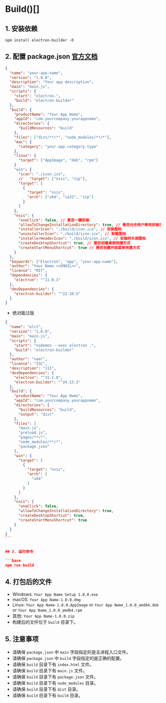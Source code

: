 # Build()[]

## 1. 安装依赖

```base
npm install electron-builder -D
```

## 2. 配置 package.json [官方文档](https://www.electron.build/configuration/configuration)

```json
{
  "name": "your-app-name",
  "version": "1.0.0",
  "description": "Your app description",
  "main": "main.js",
  "scripts": {
    "start": "electron.",
    "build": "electron-builder"
  },
  "build": {
    "productName": "Your App Name",
    "appId": "com.yourcompany.yourappname",
    "directories": {
      "buildResources": "build"
    },
    "files": ["dist/**/*", "node_modules/**/*"],
    "mac": {
      "category": "your.app.category.type"
    },
    "linux": {
      "target": ["AppImage", "deb", "rpm"]
    }
    "win": {
      "icon": "./icon.ico",
      //   "target": ["nsis", "zip"],
      "target": [
        {
          "target": "nsis",
          "arch": ["x64", "ia32", "zip"]
        }
      ]
    },
    "nsis": {
      "oneClick": false, // 是否一键安装
      "allowToChangeInstallationDirectory": true, // 是否允许用户修改安装目录
      "installerIcon": "./build/icon.ico", // 安装图标
      "uninstallerIcon": "./build/icon.ico", // 卸载图标
      "installerHeaderIcon": "./build/icon.ico", // 安装时头部图标
      "createDesktopShortcut": true, // 是否创建桌面快捷方式
      "createStartMenuShortcut": true // 是否创建开始菜单快捷方式
    }
  },
  "keywords": ["Electron", "app", "your-app-name"],
  "author": "Your Name <<EMAIL>>",
  "license": "MIT",
  "dependencies": {
    "electron": "^11.0.3"
  },
  "devDependencies": {
    "electron-builder": "^22.10.5"
  }
}
```

- 绝对能过版

````json
{
  "name": "elct",
  "version": "1.0.0",
  "main": "main.js",
  "scripts": {
    "start": "nodemon --exec electron .",
    "build": "electron-builder"
  },
  "author": "naer",
  "license": "ISC",
  "description": "111",
  "devDependencies": {
    "electron": "^31.1.0",
    "electron-builder": "^24.13.3"
  },
  "build": {
    "productName": "Your App Name",
    "appId": "com.yourcompany.yourappname",
    "directories": {
      "buildResources": "build",
      "output": "dist"
    },
    "files": [
      "main.js",
      "preload.js",
      "pages/**/*",
      "node_modules/**/*",
      "package.json"
    ],
    "win": {
      "target": [
        {
          "target": "nsis",
          "arch": [
            "x64"
          ]
        }
      ]
    },
    "nsis": {
      "oneClick": false,
      "allowToChangeInstallationDirectory": true,
      "createDesktopShortcut": true,
      "createStartMenuShortcut": true
    }
  }
}
```


## 3. 运行命令

```base
npm run build
````

## 4. 打包后的文件

- Windows: `Your App Name Setup 1.0.0.exe`
- macOS: `Your App Name-1.0.0.dmg`
- Linux: `Your App Name-1.0.0.AppImage` or `Your App Name_1.0.0_amd64.deb` or `Your App Name_1.0.0_amd64.rpm`
- 其他: `Your App Name-1.0.0.zip`
- 构建后的文件位于 `build` 目录下。

## 5. 注意事项

- 请确保 `package.json` 中 `main` 字段指定的是主进程入口文件。
- 请确保 `package.json` 中 `build` 字段指定的是正确的配置。
- 请确保 `build` 目录下有 `index.html` 文件。
- 请确保 `build` 目录下有 `main.js` 文件。
- 请确保 `build` 目录下有 `package.json` 文件。
- 请确保 `build` 目录下有 `node_modules` 目录。
- 请确保 `build` 目录下有 `dist` 目录。
- 请确保 `build` 目录下有 `build` 目录。
